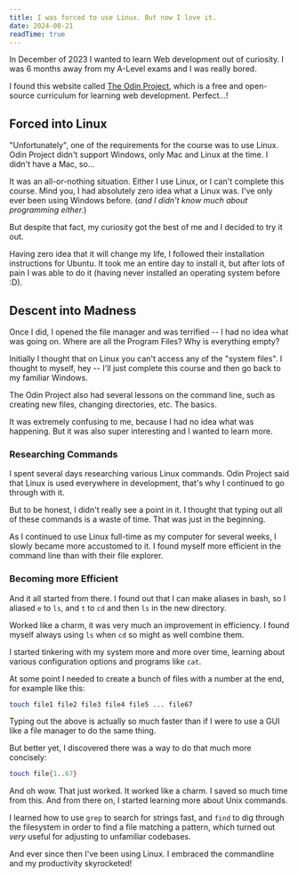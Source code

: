 ```yaml
---
title: I was forced to use Linux. But now I love it.
date: 2024-08-21
readTime: true
---
```


In December of 2023 I wanted to learn Web development out of curiosity. I was 6 months away from my A-Level exams and I was really bored.

I found this website called [The Odin Project](https://www.theodinproject.com/), which is a free and open-source curriculum for learning web development. Perfect...!

<!--more-->

## Forced into Linux

"Unfortunately", one of the requirements for the course was to use Linux. Odin Project didn't support Windows, only Mac and Linux at the time. I didn't have a Mac, so...

It was an all-or-nothing situation. Either I use Linux, or I can't complete this course. Mind you, I had absolutely zero idea what a Linux was. I've only ever been using Windows before. (_and I didn't know much about programming either._)

But despite that fact, my curiosity got the best of me and I decided to try it out.

Having zero idea that it will change my life, I followed their installation instructions for Ubuntu. It took me an entire day to install it, but after lots of pain I was able to do it (having never installed an operating system before :D).

## Descent into Madness

Once I did, I opened the file manager and was terrified -- I had no idea what was going on. Where are all the Program Files? Why is everything empty?

Initially I thought that on Linux you can't access any of the "system files". I thought to myself, hey -- I'll just complete this course and then go back to my familiar Windows.

The Odin Project also had several lessons on the command line, such as creating new files, changing directories, etc. The basics.

It was extremely confusing to me, because I had no idea what was happening. But it was also super interesting and I wanted to learn more.

### Researching Commands

I spent several days researching various Linux commands. Odin Project said that Linux is used everywhere in development, that's why I continued to go through with it.

But to be honest, I didn't really see a point in it. I thought that typing out all of these commands is a waste of time. That was just in the beginning.

As I continued to use Linux full-time as my computer for several weeks, I slowly became more accustomed to it. I found myself more efficient in the command line than with their file explorer.

### Becoming more Efficient

And it all started from there. I found out that I can make aliases in bash, so I aliased `e` to `ls`, and `t` to `cd` and then `ls` in the new directory.

Worked like a charm, it was very much an improvement in efficiency. I found myself always using `ls` when `cd` so might as well combine them.

I started tinkering with my system more and more over time, learning about various configuration options and programs like `cat`.

At some point I needed to create a bunch of files with a number at the end, for example like this:

```sh
touch file1 file2 file3 file4 file5 ... file67
```

Typing out the above is actually so much faster than if I were to use a GUI like a file manager to do the same thing.

But better yet, I discovered there was a way to do that much more concisely:

```sh
touch file{1..67}
```

And oh wow. That just worked. It worked like a charm. I saved so much time from this. And from there on, I started learning more about Unix commands.

I learned how to use `grep` to search for strings fast, and `find` to dig through the filesystem in order to find a file matching a pattern, which turned out _very_ useful for adjusting to unfamiliar codebases.

And ever since then I've been using Linux. I embraced the commandline and my productivity skyrocketed!

